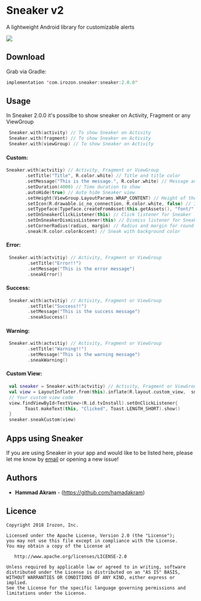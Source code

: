 # Sneaker v2
A lightweight Android library for customizable alerts

![](https://github.com/Hamadakram/Sneaker/blob/master/art/Sneaker.png?raw=true)
## Download
Grab via Gradle:
```kotlin
implementation 'com.irozon.sneaker:sneaker:2.0.0'
```
## Usage

In Sneaker 2.0.0 it's possilbe to show sneaker on Activity, Fragment or any ViewGroup
```kotlin
 Sneaker.with(activity) // To show Sneaker on Activity
 Sneaker.with(fragment) // To show Sneaker on Activity
 Sneaker.with(viewGroup) // To show Sneaker on Activity
```

#### Custom:
```kotlin
Sneaker.with(actvitiy) // Activity, Fragment or ViewGroup
       .setTitle("Title", R.color.white) // Title and title color
       .setMessage("This is the message.", R.color.white) // Message and message color
       .setDuration(4000) // Time duration to show
       .autoHide(true) // Auto hide Sneaker view
       .setHeight(ViewGroup.LayoutParams.WRAP_CONTENT) // Height of the Sneaker layout
       .setIcon(R.drawable.ic_no_connection, R.color.white, false) // Icon, icon tint color and circular icon view
       .setTypeface(Typeface.createFromAsset(this.getAssets(), "font/" + fontName)); // Custom font for title and message
       .setOnSneakerClickListener(this) // Click listener for Sneaker
       .setOnSneakerDismissListener(this) // Dismiss listener for Sneaker. - Version 1.0.2
       .setCornerRadius(radius, margin) // Radius and margin for round corner Sneaker. - Version 1.0.2
       .sneak(R.color.colorAccent) // Sneak with background color
```
#### Error:
```kotlin
 Sneaker.with(actvitiy) // Activity, Fragment or ViewGroup
        .setTitle("Error!!")
        .setMessage("This is the error message")
        .sneakError()
```
#### Success:
```kotlin
 Sneaker.with(actvitiy) // Activity, Fragment or ViewGroup
        .setTitle("Success!!")
        .setMessage("This is the success message")
        .sneakSuccess()
```
#### Warning:
```kotlin
 Sneaker.with(actvitiy) // Activity, Fragment or ViewGroup
        .setTitle("Warning!!")
        .setMessage("This is the warning message")
        .sneakWarning()
```
#### Custom View:
```kotlin
 val sneaker = Sneaker.with(actvitiy) // Activity, Fragment or ViewGroup
 val view = LayoutInflater.from(this).inflate(R.layout.custom_view,  sneaker.getView(), false)
 // Your custom view code
 view.findViewById<TextView>(R.id.tvInstall).setOnClickListener{
       Toast.makeText(this, "Clicked", Toast.LENGTH_SHORT).show()
 }
 sneaker.sneakCustom(view)
```
## Apps using Sneaker
If you are using Sneaker in your app and would like to be listed here, please let me know by [email](mailto:hamadakram91@gmail.com) or opening a new issue!

## Authors

* **Hammad Akram** - (https://github.com/hamadakram)

## Licence
```
Copyright 2018 Irozon, Inc.

Licensed under the Apache License, Version 2.0 (the "License");
you may not use this file except in compliance with the License.
You may obtain a copy of the License at

   http://www.apache.org/licenses/LICENSE-2.0

Unless required by applicable law or agreed to in writing, software
distributed under the License is distributed on an "AS IS" BASIS,
WITHOUT WARRANTIES OR CONDITIONS OF ANY KIND, either express or implied.
See the License for the specific language governing permissions and
limitations under the License.
```
